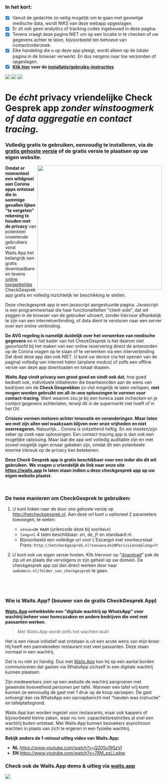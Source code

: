 ### **In het kort:**

- [x] Vanuit de gedachte zo veilig mogelijk om te gaan met gevoelige medische data, wordt NIKS van deze webapp opgeslagen.
- [x] Er zit ook geen analytics of tracking codes ingebouwd in deze pagina.
- [x] Tevens vraagt deze pagina NIET om op een locatie in te checken of uw gegevens achter te laten, bijvoorbeeld ten behoeve van contactonderzoek.
- [x] Elke handeling die u op deze app pleegt, wordt alleen op de lokale pagina in de browser verwerkt. En dus nergens naar toe verzonden of opgeslagen.
- [x] **[Klik hier](#hoe-kunt-u-de-checkgesprek-app-inzetten) voor de [installatie/gebruiks-instructies](#hoe-kunt-u-de-checkgesprek-app-inzetten)**
&nbsp;

<img src="https://img.shields.io/github/languages/code-size/waitsapp-open/checkgesprek"> <img src="https://img.shields.io/website?down_message=offline&label=hetcheckgesprek.nl&up_color=green&up_message=online&url=http%3A%2F%2Fhetcheckgesprek.nl"> <img src="https://img.shields.io/github/license/WaitsApp-Open/checkgesprek">
# De *écht* privacy vriendelijke Check Gesprek app *zonder winstoogmerk of data aggregatie en contact tracing.*
### Volledig gratis te gebruiken, eenvoudig te installeren, via de [gratis gehoste versie](http://hetcheckgesprek.nl) of de gratis versie te plaatsen op  uw eigen website.

<a href="http://hetcheckgesprek.nl?venue=Uw%20Bedrijf"><img style="float: right;" align="right" width="400" src="https://raw.githubusercontent.com/WaitsApp-Open/hetcheckgesprek/master/.github/preview.png" /></a>

**Omdat er momenteel een wildgroei aan Corona apps ontstaat die in sommige gevallen lijken "te vergeten" rekening te houden met de privacy** van potentieel onwetende gebruikers vond Waits.App het belangrijk een gratis downloadbare en tevens [online toegankelijke](http://hetcheckgesprek.nl) CheckGesprek app gratis en volledig inzichtelijk ter beschikking te stellen.

Deze checkgesprek app is een javascript aangestuurde pagina. Javascript is een programmeertaal die haar functionaliteiten "client-side", dat wil zeggen in de browser van de gebruiker uitvoert, zonder hiervoor afhankelijk te zijn van een internetverbinding, of data dient te versturen naar een server over een online verbinding.

**De AVG regeling is namelijk duidelijk over het verwerken van medische gegevens** en in het kader van het CheckGesprek is het daarom niet geoorloofd bij het maken van een online reservering direct de antwoorden op de Corona vragen op te slaan of te verwerken via een interverbinding. Dat doet deze app dan ook NIET. U kunt uw device (na het openen van de pagina) volledig van internet halen (airplane modus) of zelfs een offline versie van deze app downloaden en lokaal draaien.

**Waits.App vindt privacy een groot goed en vindt ook dat**, hoe goed bedoelt ook, individuele initiatieven die beantwoorden aan de wens van bedrijven om de **Check Gesprekken** zo vlot mogelijk te laten verlopen, **niet mogen worden gebruikt om all-in-one oplossingen te vormen voor contact-tracing**. Want waarom zou je bij een horeca zaak inchecken en je contact gegevens achterlaten, terwijl dit in de supermarkt niet hoeft of in het OV.

**Crisises vormen motoren achter innovatie en veranderingen. Maar laten we met zijn allen wel waakzaam blijven over onze vrijheden en niet overreageren.** Natuurlijk... Corona is ontzettend heftig. En we moeten/zijn zeker op zoek naar oplossingen. Een contact-tracing app is dan ook een mogelijke oplossing. Maar laat die app wel volledig auditable zijn en met zoveel mogelijk ogen ernaar gekeken zijn, omdat dit een potentieele enorme inbreuk op de privacy kan betekenen.

**Deze Check Gesprek app is gratis beschikbaar voor een ieder die dit wil gebruiken. We vragen u vriendelijk de link naar onze site https://waits.app te laten staan indien u deze checkgesprek app op uw eigen website plaatst.**

&nbsp;
### De twee manieren om CheckGesprek te gebruiken:

1. U kunt linken naar de door ons gehoste versie op http://hetcheckgesprek.nl. Aan deze url kunt u optioneel 2 parameters toevoegen, te weten:
    *  `venue=UW NAAM` (urlencode deze bij voorkeur)
    *  `lang=nl` 4 talen beschikbaar: *en*, *de*, *fr* en standaard *nl*.
    *  Bijvoorbeeld een volledige url voor L'Escargot met voorkeurstaal Frans: `http://hetcheckgesprek.nl?venue=La%20Parissienne&lang=fr`

2. U kunt ook uw eigen versie hosten. Klik hiervoor op "[download](https://github.com/WaitsApp-Open/hetcheckgesprek/archive/master.zip)" pak  de zip uit en plaats die vervolgens in zijn geheel op uw domein. De checkgesprek app zal dan direct werken door naar `uwdomein.nl/folder_van_checkgesprek` te gaan.

## &nbsp;

### Wie is Waits.App? (bouwer van de gratis CheckGesprek App)
**[Waits.App](https://waits.app) ontwikkelde een "digitale wachtrij op WhatsApp" voor wachtrij beheer voor horecazaken en andere bedrijven die veel met passanten werken.**

> Met Waits.App wordt zelfs het wachten leuk!

Het is een nieuw initiatief wat ontstaan is uit een acute wens van mijn broer. Hij heeft een pannekoeken restaurant met veel passanten. Deze staan normaal in een wachtrij.

Dat is nu niet zo handig. Dus met [Waits.App](https://waits.app) kan hij op een aantal borden communiceren dat gasten via WhatsApp zichzelf in een digitale wachtrij kunnen plaatsen.

Zijn medewerkers zien op een website de wachtrij aangroeien met gewenste hoeveelheid personen per tafel. Wanneer een tafel vrij komt kunnen ze eenvoudig de gast met 1 druk op de knop oproepen. De gast ontvangt dan via WhatsApp een oproepbericht met "handen was instructie" en tafelplattegrond.

Waits.App kan worden ingezet voor restaurants, maar ook kappers of bijvoorbeeld kleine zaken, waar nu ivm. capaciteitsrestricties al snel een wachtrij buiten ontstaat. Met Waits.App kunnen bezoekers asynchroon wachten in plaats van zich te ergeren in een fysieke wachtrij.

**Bekijk anders de 1-minuut uitleg video van Waits.App:**
- **NL** https://www.youtube.com/watch?v=Q205u19SzVI
- **EN** https://www.youtube.com/watch?v=7RM_ezLLwbw

### Check ook de Waits.App demo & uitleg via [waits.app](https://waits.app)
<a href="https://www.youtube.com/watch?v=Q205u19SzVI"><img src="https://raw.githubusercontent.com/WaitsApp-Open/hetcheckgesprek/master/.github/youtube-preview.png" />

